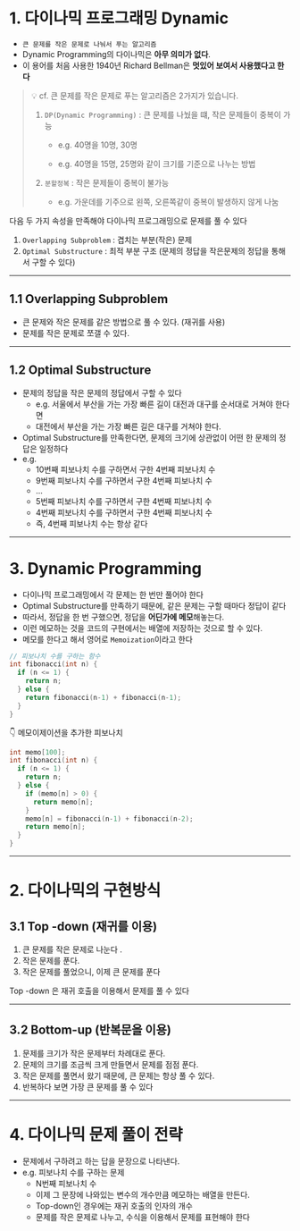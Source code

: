 # 1. 다이나믹 프로그래밍 Dynamic

- `큰 문제를 작은 문제로 나눠서 푸는 알고리즘`
- Dynamic Programming의 다이나믹은 **아무 의미가 없다**.
- 이 용어를 처음 사용한 1940년 Richard Bellman은 **멋있어 보여서 사용했다고 한다**

> 💡 cf. 큰 문제를 작은 문제로 푸는 알고리즘은 2가지가 있습니다.
>
> 1. `DP(Dynamic Programming)` : 큰 문제를 나눴을 떄, 작은 문제들이 중복이 가능
>
>    - e.g. 40명을 10명, 30명
>
>    - e.g. 40명을 15명, 25명와 같이 크기를 기준으로 나누는 방법
>
> 2. `분할정복` : 작은 문제들이 중복이 불가능
>
>    - e.g. 가운데를 기주으로 왼쪽, 오른쪽같이 중복이 발생하지 않게 나눔

다음 두 가지 속성을 만족해야 다이나믹 프로그래밍으로 문제를 풀 수 있다

1. `Overlapping Subproblem` : 겹치는 부분(작은) 문제
2. `Optimal Substructure` : 최적 부분 구조 (문제의 정답을 작은문제의 정답을 통해서 구할 수 있다)

---

## 1.1 Overlapping Subproblem

* 큰 문제와 작은 문제를 같은 방법으로 풀 수 있다. (재귀를 사용)
* 문제를 작은 문제로 쪼갤 수 있다.

---

## 1.2 Optimal Substructure

- 문제의 정답을 작은 문제의 정답에서 구할 수 있다
  - e.g. 서울에서 부산을 가는 가장 빠른 길이 대전과 대구를 순서대로 거쳐야 한다면
  - 대전에서 부산을 가는 가장 빠른 길은 대구를 거쳐야 한다.
- Optimal Substructure를 만족한다면, 문제의 크기에 상관없이 어떤 한 문제의 정답은 일정하다
- e.g.
  - 10번째 피보나치 수를 구하면서 구한 4번째 피보나치 수
  - 9번째 피보나치 수를 구하면서 구한 4번째 피보나치 수
  - …
  - 5번째 피보나치 수를 구하면서 구한 4번째 피보나치 수
  - 4번째 피보나치 수를 구하면서 구한 4번째 피보나치 수
  - 즉, 4번째 피보나치 수는 항상 같다

---

# 3. Dynamic Programming

- 다이나믹 프로그래밍에서 각 문제는 한 번만 풀어야 한다
- Optimal Substructure를 만족하기 때문에, 같은 문제는 구할 때마다 정답이 같다
- 따라서, 정답을 한 번 구했으면, 정답을 **어딘가에 메모**해놓는다.
- 이런 메모하는 것을 코드의 구현에서는 배열에 저장하는 것으로 할 수 있다.
- 메모를 한다고 해서 영어로 `Memoization`이라고 한다

```cpp
// 피보나치 수를 구하는 함수
int fibonacci(int n) {
  if (n <= 1) {
    return n;
  } else {
    return fibonacci(n-1) + fibonacci(n-1);
  }
}
```

👇 메모이제이션을 추가한 피보나치

```c
int memo[100];
int fibonacci(int n) {
  if (n <= 1) {
    return n;
  } else {
    if (memo[n] > 0) {
      return memo[n];
    }
    memo[n] = fibonacci(n-1) + fibonacci(n-2);
    return memo[n];
  }
}
```

---

# 2. 다이나믹의 구현방식

## 3.1 Top -down (재귀를 이용)

1. 큰 문제를 작은 문제로 나눈다 .
2. 작은 문제를 푼다.
3. 작은 문제를 풀었으니, 이제 큰 문제를 푼다

Top -down 은 재귀 호출을 이용해서 문제를 풀 수 있다

---

## 3.2 Bottom-up (반복문을 이용)

1. 문제를 크기가 작은 문제부터 차례대로 푼다.
2. 문제의 크기를 조금씩 크게 만들면서 문제를 점점 푼다.
3. 작은 문제를 풀면서 왔기 때문에, 큰 문제는 항상 풀 수 있다.
4. 반복하다 보면 가장 큰 문제를 풀 수 있다

---

# 4. 다이나믹 문제 풀이 전략

- 문제에서 구하려고 하는 답을 문장으로 나타낸다.
- e.g. 피보나치 수를 구하는 문제
  - N번째 피보나치 수
  - 이제 그 문장에 나와있는 변수의 개수만큼 메모하는 배열을 만든다.
  - Top-down인 경우에는 재귀 호출의 인자의 개수
  - 문제를 작은 문제로 나누고, 수식을 이용해서 문제를 표현해야 한다
